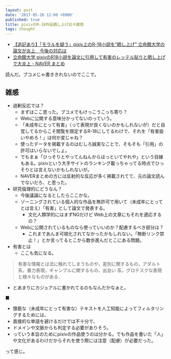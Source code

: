 ```yaml
---
layout: post
date: '2017-05-26 12:00 +0900'
published: true
title: pixivのR-18作品晒し上げ云々雑感
tags: thought
---
```

* <a href="https://www.buzzfeed.com/jp/harunayamazaki/jsai2017-r18?utm_term=.hhxZEq8DB#.ybO3A7B4r" target="_blank">【追記あり】「モラルを疑う」pixiv上のR-18小説を“晒し上げ” 立命館大学の論文が炎上　今後の対応は</a>
* <a href="https://matome.naver.jp/odai/2149564479015738601" target="_blank">立命館大学 pixivのR18小説を論文に引用して有害のレッテル貼りと晒し上げで大炎上 - NAVER まとめ</a>

読んだ。ブコメじゃ書ききれないのでここで。

## 雑感

* 過剰反応では？
	* まずはここ思った。ブコメでもけっこうこっち寄り？
	* Webに公開する意味分かってないのっていう。
	* 「未成年にとって有害」（って表現が良くないのかもしれないが）だと自覚してるからこそ閲覧を限定するR-18にしてるわけで、それを「有害扱いやめろ！」は何か変じゃね？
	* 使ったデータを掲載するのはむしろ誠実なことで、そもそも「引用」の許可はいらないでしょ。
	* でもまぁ「ひっそりとやってんねんからほっといてやれや」という目線もある。pixivという大手サイトのランキング載っちゃってる時点でひっそりとは言えないかもしれないが。
	* NAVERまとめの方には反射的な反応が多く掲載されてて、元の論文読んでないだろ、と思った。
* 研究倫理的にどうなん？
	* 今後議論になるとしたらここかな。
	* ゾーニングされている個人的な作品を無許可で用いて（未成年にとってとは言え）「有害」として論文で発表する。
		* 文化人類学的にはまずNGだけど Web上の文章にもそれを適応するの？
	* Webに公開されているものなら使っていいのか？配慮するべき部分は？
		* これまであんま可視化されてなかったかもしれない。「無断リンク禁止！」とか言ってるとこから数歩進んだとこにある問題。
* 有害とは
	* ここも気になる。

> 有害な情報とは法に触れてしまうものや，差別に関するもの，アダルト系，暴力表現，ギャンブルに関するもの，出会い 系，グロテスクな表現と様々なものがある．

* とあまりにカジュアルに書かれてるのもなんだかなぁと。

■

* 猥褻な（未成年にとって有害な）テキストを人工知能によってフィルタリングするためには、
* 直接的な単語を避けるだけでは不十分で、
* ドメインや文脈からも判定する必要がありそう。
* っていう本旨のためにpixivの作品使うのは分かる。でも作品を書いた「人」や文化があるわけだからそれを使う際には注意（配慮）が必要だった。

って感じ。